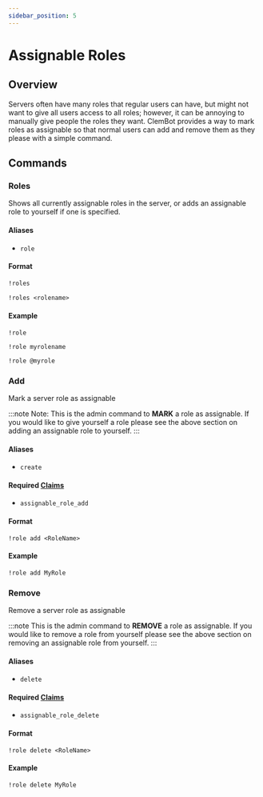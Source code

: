 ```yaml
---
sidebar_position: 5
---
```

# Assignable Roles

## Overview

Servers often have many roles that regular users can have, but might not want to give all users access to all roles; however, it can be annoying to manually give people the roles they want. 
ClemBot provides a way to mark roles as assignable so that normal users can add and remove them as they please with a simple command.

## Commands

### Roles
Shows all currently assignable roles in the server, or adds an assignable role to yourself if one is specified.

#### Aliases
* `role`

#### Format
```txt title="List all assignable roles in the server"
!roles
```

```txt title="Assign a given role to yourself"
!roles <rolename>
```
#### Example

```
!role
```

```
!role myrolename

!role @myrole
````

### Add
Mark a server role as assignable

:::note
Note: This is the admin command to **MARK** a role as assignable. 
If you would like to give yourself a role please see the above section on adding an assignable role to yourself.
:::

#### Aliases
* `create`

#### Required [Claims](./Claims.md)
* `assignable_role_add`

#### Format

```
!role add <RoleName>
```
#### Example

```
!role add MyRole 
```

### Remove
Remove a server role as assignable

:::note
This is the admin command to **REMOVE** a role as assignable. 
If you would like to remove a role from yourself please see the above section on removing an assignable role from yourself.
:::

#### Aliases
* `delete`

#### Required [Claims](./Claims.md)
* `assignable_role_delete`

#### Format

```
!role delete <RoleName>
```
#### Example

```
!role delete MyRole 
```